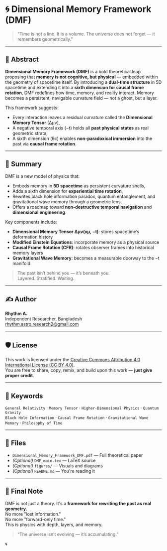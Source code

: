 # 🌀 Dimensional Memory Framework (DMF)

> “Time is not a line. It is a volume. The universe does not forget — it remembers geometrically.”

---

## 📄 Abstract

**Dimensional Memory Framework (DMF)** is a bold theoretical leap proposing that **memory is not cognitive, but physical** — embedded within the geometry of spacetime itself. By introducing a **dual-time structure** in 5D spacetime and extending it into a **sixth dimension for causal frame rotation**, DMF redefines how time, memory, and reality interact. Memory becomes a persistent, navigable curvature field — not a ghost, but a layer.

This framework suggests:
- Every interaction leaves a residual curvature called the **Dimensional Memory Tensor** (∆μν),
- A negative temporal axis (−t) holds all **past physical states** as real geometric strata,
- A sixth dimension (θc) enables **non-paradoxical immersion** into the past via **causal frame rotation**.

---

## 🔭 Summary

DMF is a new model of physics that:
- Embeds memory in **5D spacetime** as persistent curvature shells,
- Adds a sixth dimension for **experiential time rotation**,
- Rewrites black hole information paradox, quantum entanglement, and gravitational wave memory through a geometric lens,
- Offers a roadmap toward **non-destructive temporal navigation** and **dimensional engineering**.

Key components include:
- **Dimensional Memory Tensor ∆μν(xμ, −t)**: stores spacetime’s deformation history
- **Modified Einstein Equations**: incorporate memory as a physical source
- **Causal Frame Rotation (CFR)**: rotates observer frames into historical memory layers
- **Gravitational Wave Memory**: becomes a measurable doorway to the −t manifold

> The past isn’t behind you — it’s beneath you.  
> Layered. Stratified. Waiting.

---

## ✍️ Author

**Rhythm A.**  
Independent Researcher, Bangladesh  
rhythm.astro.research2@gmail.com


---

## 🛡️ License

This work is licensed under the [Creative Commons Attribution 4.0 International License (CC BY 4.0)](https://creativecommons.org/licenses/by/4.0/).  
You are free to share, copy, remix, and build upon this work — **just give proper credit**.

---

## 🧠 Keywords

`General Relativity` · `Memory Tensor` · `Higher-Dimensional Physics` · `Quantum Gravity`  
`Black Hole Information` · `Causal Frame Rotation` · `Gravitational Wave Memory` · `Philosophy of Time`

---

## 📂 Files

- `Dimensional_Memory_Framework_DMF.pdf` — Full theoretical paper
- *(Optional)* `DMF_main.tex` — LaTeX source
- *(Optional)* `figures/` — Visuals and diagrams
- *(Optional)* `README.md` — You're reading it

---

## 🌌 Final Note

DMF is not just a theory. It's a **framework for rewriting the past as real geometry**.  
No more "lost information."  
No more "forward-only time."  
This is physics with depth, layers, and memory.

> “The universe isn’t evolving — it’s accumulating.”

🌀


